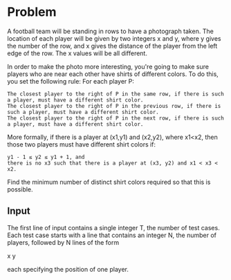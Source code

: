 # Problem

A football team will be standing in rows to have a photograph taken. The location of each player will be given by two integers x and y, where y gives the number of the row, and x gives the distance of the player from the left edge of the row. The x values will be all different.

In order to make the photo more interesting, you're going to make sure players who are near each other have shirts of different colors. To do this, you set the following rule:
For each player P:

    The closest player to the right of P in the same row, if there is such a player, must have a different shirt color.
    The closest player to the right of P in the previous row, if there is such a player, must have a different shirt color.
    The closest player to the right of P in the next row, if there is such a player, must have a different shirt color.

More formally, if there is a player at (x1,y1) and (x2,y2), where x1<x2, then those two players must have different shirt colors if:

    y1 - 1 ≤ y2 ≤ y1 + 1, and
    there is no x3 such that there is a player at (x3, y2) and x1 < x3 < x2.

Find the minimum number of distinct shirt colors required so that this is possible.

## Input

The first line of input contains a single integer T, the number of test cases. Each test case starts with a line that contains an integer N, the number of players, followed by N lines of the form

x y

each specifying the position of one player.
